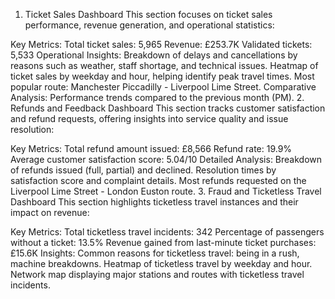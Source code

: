1. Ticket Sales Dashboard
This section focuses on ticket sales performance, revenue generation, and operational statistics:

Key Metrics:
Total ticket sales: 5,965
Revenue: £253.7K
Validated tickets: 5,533
Operational Insights:
Breakdown of delays and cancellations by reasons such as weather, staff shortage, and technical issues.
Heatmap of ticket sales by weekday and hour, helping identify peak travel times.
Most popular route: Manchester Piccadilly - Liverpool Lime Street.
Comparative Analysis:
Performance trends compared to the previous month (PM).
2. Refunds and Feedback Dashboard
This section tracks customer satisfaction and refund requests, offering insights into service quality and issue resolution:

Key Metrics:
Total refund amount issued: £8,566
Refund rate: 19.9%
Average customer satisfaction score: 5.04/10
Detailed Analysis:
Breakdown of refunds issued (full, partial) and declined.
Resolution times by satisfaction score and complaint details.
Most refunds requested on the Liverpool Lime Street - London Euston route.
3. Fraud and Ticketless Travel Dashboard
This section highlights ticketless travel instances and their impact on revenue:

Key Metrics:
Total ticketless travel incidents: 342
Percentage of passengers without a ticket: 13.5%
Revenue gained from last-minute ticket purchases: £15.6K
Insights:
Common reasons for ticketless travel: being in a rush, machine breakdowns.
Heatmap of ticketless travel by weekday and hour.
Network map displaying major stations and routes with ticketless travel incidents.
